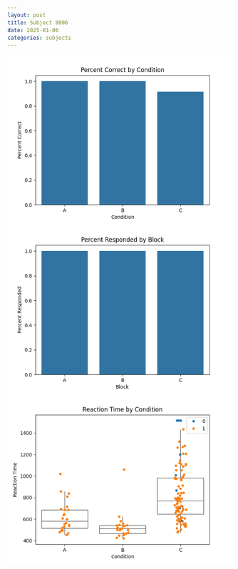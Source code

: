```yaml
---
layout: post
title: Subject 8006
date: 2025-01-06
categories: subjects
---
```


![](data/8006/run-12/8006_ATS_percent_correct.png)
![](data/8006/run-12/8006_ATS_percent_responded.png)
![](data/8006/run-12/8006_ATS_rt.png)

